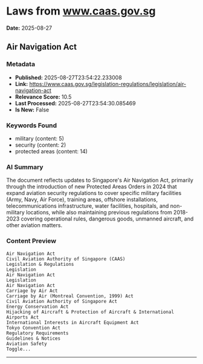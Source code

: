 # Laws from www.caas.gov.sg
**Date:** 2025-08-27

## Air Navigation Act

### Metadata
- **Published:** 2025-08-27T23:54:22.233008
- **Link:** https://www.caas.gov.sg/legislation-regulations/legislation/air-navigation-act
- **Relevance Score:** 10.5
- **Last Processed:** 2025-08-27T23:54:30.085469
- **Is New:** False

### Keywords Found
- military (content: 5)
- security (content: 2)
- protected areas (content: 14)

### AI Summary
The document reflects updates to Singapore's Air Navigation Act, primarily through the introduction of new Protected Areas Orders in 2024 that expand aviation security regulations to cover specific military facilities (Army, Navy, Air Force), training areas, offshore installations, telecommunications infrastructure, water facilities, hospitals, and non-military locations, while also maintaining previous regulations from 2018-2023 covering operational rules, dangerous goods, unmanned aircraft, and other aviation matters.

### Content Preview
```
Air Navigation Act
Civil Aviation Authority of Singapore (CAAS)
Legislation & Regulations
Legislation
Air Navigation Act
Legislation
Air Navigation Act
Carriage by Air Act
Carriage by Air (Montreal Convention, 1999) Act
Civil Aviation Authority of Singapore Act
Energy Conservation Act
Hijacking of Aircraft & Protection of Aircraft & International Airports Act
International Interests in Aircraft Equipment Act
Tokyo Convention Act
Regulatory Requirements
Guidelines & Notices
Aviation Safety
Toggle...
```

---

